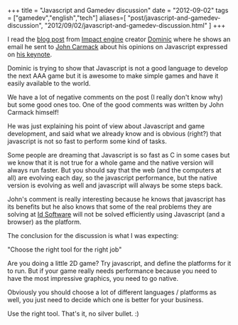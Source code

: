 +++
title = "Javascript and Gamedev discussion"
date = "2012-09-02"
tags = ["gamedev","english","tech"]
aliases=[
  "post/javascript-and-gamedev-discussion",
  "2012/09/02/javascript-and-gamedev-discussion.html"
]
+++

I read the [blog post](http://www.phoboslab.org/log/2012/08/letter-to-john-carmack)
from [Impact engine](http://impactjs.com) creator
[Dominic](http://www.phoboslab.org/) where he shows an email he sent to
[John Carmack](http://twitter.com/ID_AA_Carmack)
about his opinions on Javascript expressed on
[his keynote](http://www.youtube.com/watch?v=wt-iVFxgFWk).

Dominic is trying to show that Javascript is not a good language
to develop the next AAA game but it is awesome to make simple
games and have it easily available to the world.

We have a lot of negative comments on the post (I really don't
know why) but some good ones too. One of the good comments was
written by John Carmack himself!

He was just explaining his point of view about Javascript and game
development, and said what we already know and is obvious (right?)
that javascript is not so fast to perform some kind of tasks.

Some people are dreaming that Javascript is so fast as C in some
cases but we know that it is not true for a whole game and the
native version will always run faster. But you should say that the
web (and the computers at all) are evolving each day, so the javascript
performance, but the native version is evolving as well and javascript
will always be some steps back.

John's comment is really interesting because he knows that javascript
has its benefits but he also knows that some of the real problems they
are solving at [Id Software](http://idsoftware.com)
will not be solved efficiently using Javascript (and a browser)
as the platform.

The conclusion for the discussion is what I was expecting:

"Choose the right tool for the right job"

Are you doing a little 2D game? Try javascript,
and define the platforms for it to run. But if your game really needs
performance because you need to have the most impressive graphics,
you need to go native.

Obviously you should choose a lot of different languages / platforms as
well, you just need to decide which one is better for your business.

Use the right tool. That's it, no silver bullet. :)
